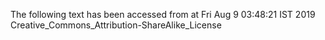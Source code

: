 The following text has been accessed from at Fri Aug 9 03:48:21 IST 2019
Creative_Commons_Attribution-ShareAlike_License
